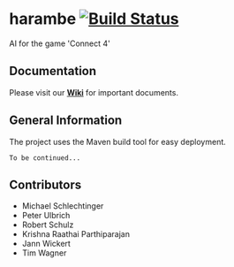 # harambe [![Build Status](https://travis-ci.org/PeterUlb/harambe.svg?branch=master)](https://travis-ci.org/PeterUlb/harambe)

AI for the game 'Connect 4'

## Documentation

Please visit our [**Wiki**](https://github.com/PeterUlb/harambe/wiki) for important documents.


## General Information

The project uses the Maven build tool for easy deployment.

`To be continued...`

## Contributors
* Michael Schlechtinger
* Peter Ulbrich
* Robert Schulz
* Krishna Raathai Parthiparajan
* Jann Wickert
* Tim Wagner
